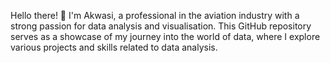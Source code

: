 Hello there! 👋 I'm Akwasi, a professional in the aviation industry with a strong passion for data analysis and visualisation. This GitHub repository serves as a showcase of my journey into the world of data, where I explore various projects and skills related to data analysis.
